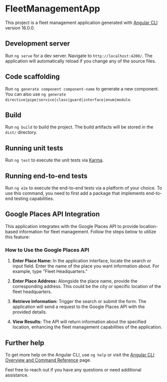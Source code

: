 # FleetManagementApp

This project is a fleet management application generated with [Angular CLI](https://github.com/angular/angular-cli) version 16.0.0.

## Development server

Run `ng serve` for a dev server. Navigate to `http://localhost:4200/`. The application will automatically reload if you change any of the source files.

## Code scaffolding

Run `ng generate component component-name` to generate a new component. You can also use `ng generate directive|pipe|service|class|guard|interface|enum|module`.

## Build

Run `ng build` to build the project. The build artifacts will be stored in the `dist/` directory.

## Running unit tests

Run `ng test` to execute the unit tests via [Karma](https://karma-runner.github.io).

## Running end-to-end tests

Run `ng e2e` to execute the end-to-end tests via a platform of your choice. To use this command, you need to first add a package that implements end-to-end testing capabilities.

## Google Places API Integration

This application integrates with the Google Places API to provide location-based information for fleet management. Follow the steps below to utilize this feature:

### How to Use the Google Places API

1. **Enter Place Name:** In the application interface, locate the search or input field. Enter the name of the place you want information about. For example, type "Fleet Headquarters."

2. **Enter Place Address:** Alongside the place name, provide the corresponding address. This could be the city or specific location of the fleet headquarters.

3. **Retrieve Information:** Trigger the search or submit the form. The application will send a request to the Google Places API with the provided details.

4. **View Results:** The API will return information about the specified location, enhancing the fleet management capabilities of the application.

## Further help

To get more help on the Angular CLI, use `ng help` or visit the [Angular CLI Overview and Command Reference](https://angular.io/cli) page.

Feel free to reach out if you have any questions or need additional assistance.

